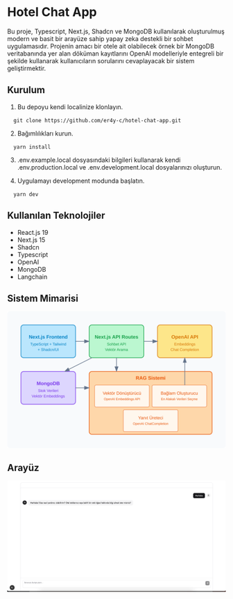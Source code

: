 # Hotel Chat App

Bu proje, Typescript, Next.js, Shadcn ve MongoDB kullanılarak oluşturulmuş modern ve basit bir arayüze sahip yapay zeka destekli bir sohbet uygulamasıdır. Projenin amacı bir otele ait olabilecek örnek bir MongoDB veritabanında yer alan döküman kayıtlarını OpenAI modelleriyle entegreli bir şekilde kullanarak kullanıcıların sorularını cevaplayacak bir sistem geliştirmektir.

## Kurulum

1. Bu depoyu kendi localinize klonlayın.

```command
  git clone https://github.com/er4y-c/hotel-chat-app.git
```

2. Bağımlılıkları kurun.

```command
  yarn install
```

3. .env.example.local dosyasındaki bilgileri kullanarak kendi .env.production.local ve .env.development.local dosyalarınızı oluşturun.

4. Uygulamayı development modunda başlatın.

```command
  yarn dev
```

## Kullanılan Teknolojiler

- React.js 19
- Next.js 15
- Shadcn
- Typescript
- OpenAI
- MongoDB
- Langchain

## Sistem Mimarisi

![Sistem Mimarisi](/public/architecture.svg)

## Arayüz

![Örnek Arayüz](/public/ui.png)
